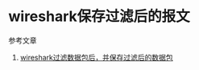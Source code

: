# wireshark保存过滤后的报文

参考文章

1. [wireshark过滤数据包后，并保存过滤后的数据包](https://blog.csdn.net/u010599211/article/details/88124993)

